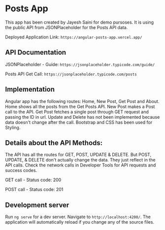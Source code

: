 # Posts App

This app has been created by Jayesh Saini for demo pursoses. It is using the public API from JSONPlaceholder for the Posts API data.

Deployed Application Link: `https://angular-posts-app.vercel.app/`

## API Documentation

JSONPlaceholder - Guide: `https://jsonplaceholder.typicode.com/guide/`

Posts API Get Call: `https://jsonplaceholder.typicode.com/posts`

## Implementation

Angular app has the following routes: Home, New Post, Get Post and About. Home shows all the posts from the Get Posts API. New Post makes a Post call to the API. Get Post fetches a single post through GET request and passing the ID in url. Update and Delete has not been implemented because data doesn't change after the call. Bootstrap and CSS has been used for Styling.

## Details about the API Methods:

The API has all the routes for GET, POST, UPDATE & DELETE. But POST, UPDATE, & DELETE don't actually change the data. They just reflect in the API calls. Check the network calls in Developer Tools for API requests and success codes.

GET call - Status code: 200

POST call - Status code: 201

## Development server

Run `ng serve` for a dev server. Navigate to `http://localhost:4200/`. The application will automatically reload if you change any of the source files.
